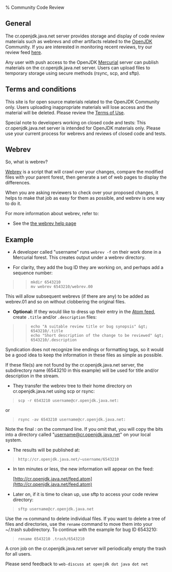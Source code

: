 % Community Code Review

## General

The cr.openjdk.java.net server provides storage and display of code review
materials such as webrevs and other artifacts related to the
[OpenJDK](http://openjdk.java.net/) Community. If you
are interested in monitoring recent reviews, try our review feed
[here](http://cr.openjdk.java.net/feed.atom).

Any user with push access to the OpenJDK
[Mercurial](http://hg.openjdk.java.net) server can publish
materials on the cr.openjdk.java.net server.
Users can upload files to temporary
storage using secure methods (rsync, scp, and sftp).

## Terms and conditions

This site is for open source materials related to the OpenJDK
Community only. Users uploading inappropriate materials will lose
access and the material will be deleted. Please review the
[Terms of Use](http://openjdk.java.net/legal/terms.html).

Special note to developers working on closed code and tests:
This cr.openjdk.java.net
server is intended for OpenJDK materials only. Please use your
current process for webrevs and reviews of closed code and
tests.

## Webrev

So, what is webrev?

[Webrev](webrevHelp.html) is
a script that will crawl over your changes, compare the modified
files with your parent forest, then generate a set of web pages to
display the differences.

When you are asking reviewers to check over your proposed
changes, it helps to make that job as easy for them as possible,
and webrev is one way to do it.

For more information about webrev, refer to:

* See the [the webrev help page](webrevHelp.html)

## Example

* A developer called "username" runs `webrev -f`
  on their work done in a Mercurial forest. This creates output under
  a webrev directory.

* For clarity, they add the bug ID they are working on, and
  perhaps add a sequence number:

>>     mkdir 6543210
>>     mv webrev 6543210/webrev.00

  This will allow subsequent webrevs (if there are any) to be
  added as webrev.01 and so on without clobbering the original
  files.

* **Optional:** If they would like to dress up their entry in
  the [Atom feed](http://cr.openjdk.java.net/feed.atom),
  create `.title` and/or `.description` files:

>>     echo "A suitable review title or bug synopsis" &gt; 6543210/.title
>>     echo "Short description of the change to be reviewed" &gt; 6543210/.description

  Syndication does not recognize line endings or formatting tags,
  so it would be a good idea to keep the information in these files
  as simple as possible.

  If these file(s) are not found by the cr.openjdk.java.net
  server, the subdirectory
  name (6543210 in this example) will be used for title and/or
  description in the stream.

* They transfer the webrev tree to their home directory on
  cr.openjdk.java.net using scp or rsync:

>     scp -r 6543210 username@cr.openjdk.java.net:
  or
>     rsync -av 6543210 username@cr.openjdk.java.net:

  Note the final : on the command line. If you omit that, you will
  copy the bits into a directory called
  "username@cr.openjdk.java.net" on your local system.

* The results will be published at:

>     http://cr.openjdk.java.net/~username/6543210

* In ten minutes or less, the new information will appear on the
  feed:

  [http://cr.openjdk.java.net/feed.atom](http://cr.openjdk.java.net/feed.atom)

* Later on, if it is time to clean up, use sftp to access your
  code review directory:

>     sftp username@cr.openjdk.java.net

  Use the `rm` command to delete individual files. If you
  want to delete a tree of files and directories, use the
  `rename` command to move them into your ~/.trash
  subdirectory. To continue with the example for bug ID 6543210:

>     rename 6543210 .trash/6543210

  A cron job on the cr.openjdk.java.net
  server will periodically empty the trash for
  all users.

Please send feedback to `web-discuss at openjdk dot java dot net`
